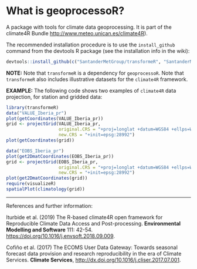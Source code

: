 # What is geoprocessoR?

A package with tools for climate data geoprocessing. It is part of the climate4R Bundle <http://www.meteo.unican.es/climate4R>).

The recommended installation procedure is to use the `install_github` command from the devtools R package (see the installation info in the wiki):

```r
devtools::install_github(c("SantanderMetGroup/transformeR", "SantanderMetGroup/geoprocessoR"))
```
**NOTE:** Note that `transformeR` is a dependency for `geoprocessoR`. Note that `transformeR` also includes illustrative datasets for the `climate4R` framework.

**EXAMPLE:** The following code shows two examples of `climate4R` data projection, for station and gridded data:

```r
library(transformeR)
data("VALUE_Iberia_pr")
plot(getCoordinates(VALUE_Iberia_pr))
grid <- projectGrid(VALUE_Iberia_pr,
                    original.CRS = "+proj=longlat +datum=WGS84 +ellps=WGS84 +towgs84=0,0,0",
                    new.CRS = "+init=epsg:28992")
plot(getCoordinates(grid))

data("EOBS_Iberia_pr")
plot(get2DmatCoordinates(EOBS_Iberia_pr))
grid <- projectGrid(EOBS_Iberia_pr,
                    original.CRS = "+proj=longlat +datum=WGS84 +ellps=WGS84 +towgs84=0,0,0",
                    new.CRS = "+init=epsg:28992")
plot(get2DmatCoordinates(grid))
require(visualizeR)
spatialPlot(climatology(grid))
```

---
References and further information: 

Iturbide et al. (2019) The R-based climate4R open framework for Reproducible Climate Data Access and Post-processing. **Environmental Modelling and Software** 111: 42-54.  https://doi.org/10.1016/j.envsoft.2018.09.009.


Cofiño et al. (2017) The ECOMS User Data Gateway: Towards seasonal forecast data provision and research reproducibility in the era of Climate Services. **Climate Services**, http://dx.doi.org/10.1016/j.cliser.2017.07.001.
